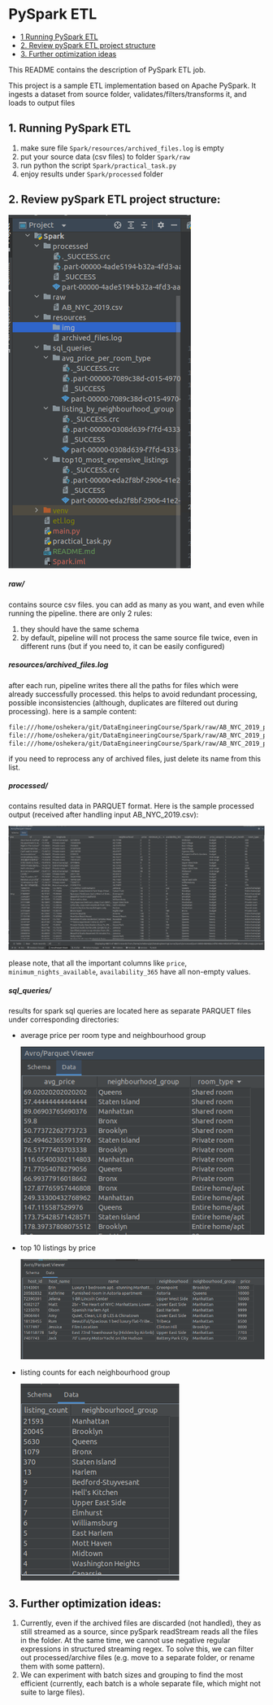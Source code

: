 # PySpark ETL

- [1 Running PySpark ETL](#1-running-pyspark-etl)
- [2. Review pySpark ETL project structure](#2-review-pyspark-etl-project-structure)
- [3. Further optimization ideas](#3-further-optimization-ideas)

This README contains the description of PySpark ETL job.

This project is a sample ETL implementation based on Apache PySpark.
It ingests a dataset from source folder, validates/filters/transforms it,
and loads to output files


## 1. Running PySpark ETL
1. make sure file ```Spark/resources/archived_files.log``` is empty 
2. put your source data (csv files) to folder ```Spark/raw```
3. run python the script ```Spark/practical_task.py```
4. enjoy results under ```Spark/processed``` folder


## 2. Review pySpark ETL project structure:
![Alt text](resources/img/project_structure.png)

##### raw/

contains source csv files. you can add as many as you want, and even while running the pipeline.
there are only 2 rules:
1. they should have the same schema
2. by default, pipeline will not process the same source file twice, even in different runs (but if you need to, it can be easily configured)

##### resources/archived_files.log

after each run, pipeline writes there all the paths for files which were already successfully processed.
this helps to avoid redundant processing, possible inconsistencies (although, duplicates are filtered out during processing).
here is a sample content:

```
file:///home/oshekera/git/DataEngineeringCourse/Spark/raw/AB_NYC_2019_part1.csv
file:///home/oshekera/git/DataEngineeringCourse/Spark/raw/AB_NYC_2019_part2.csv
file:///home/oshekera/git/DataEngineeringCourse/Spark/raw/AB_NYC_2019_part3.csv

```
if you need to reprocess any of archived files, just delete its name from this list.


##### processed/
contains resulted data in PARQUET format.
Here is the sample processed output (received after handling input AB_NYC_2019.csv):

![Alt text](resources/img/output_parquet.png)

please note, that all the important columns like ```price```, ```minimum_nights_available```, ```availability_365``` have all non-empty values.


##### sql_queries/
results for spark sql queries are located here as separate PARQUET files under corresponding directories:
- average price per room type and neighbourhood group


  ![Alt text](resources/img/avg_price_per_room_type_neighbourhood_group.png)


- top 10 listings by price

  ![Alt text](resources/img/top10_by_prices.png)


- listing counts for each neighbourhood group

  ![Alt text](resources/img/counts_par_neighbourhood_group.png)




## 3. Further optimization ideas:
1. Currently, even if the archived files are discarded (not handled), they as still streamed as a source, since pySpark readStream reads all the files in the folder. At the same time, we cannot use negative regular expressions in structured streaming regex. To solve this, we can filter out processed/archive files (e.g. move to a separate folder, or rename them with some pattern).
2. We can experiment with batch sizes and grouping to find the most efficient (currently, each batch is a whole separate file, which might not suite to large files).
